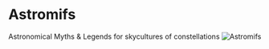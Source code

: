 # Astromifs
Astronomical Myths &amp; Legends for skycultures of constellations
![Astromifs](https://user-images.githubusercontent.com/28502873/230220628-f8fbeabb-cd5c-44b7-98f4-1c41a7a4effa.png)
